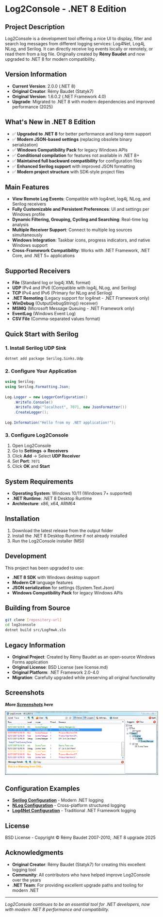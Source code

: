 # Log2Console - .NET 8 Edition

## Project Description
Log2Console is a development tool offering a nice UI to display, filter and search log messages from different logging services: Log4Net, Log4j, NLog, and Serilog. It can directly receive log events locally or remotely, or read them from a log file. Originally created by **Rémy Baudet** and now upgraded to .NET 8 for modern compatibility.

## Version Information
- **Current Version**: 2.0.0 (.NET 8)
- **Original Creator**: Rémy Baudet (Statyk7)
- **Original Version**: 1.6.0.2 (.NET Framework 4.0)
- **Upgrade**: Migrated to .NET 8 with modern dependencies and improved performance (2025)

## What's New in .NET 8 Edition
- ✅ **Upgraded to .NET 8** for better performance and long-term support
- ✅ **Modern JSON-based settings** (replacing obsolete binary serialization)
- ✅ **Windows Compatibility Pack** for legacy Windows APIs
- ✅ **Conditional compilation** for features not available in .NET 8+
- ✅ **Maintained full backward compatibility** for configuration files
- ✅ **Enhanced Serilog support** with improved JSON formatting
- ✅ **Modern project structure** with SDK-style project files

## Main Features
- **View Remote Log Events**: Compatible with log4net, log4j, NLog, and Serilog receivers
- **Fully Customizable and Persistent Preferences**: UI and settings per Windows profile
- **Dynamic Filtering, Grouping, Cycling and Searching**: Real-time log analysis
- **Multiple Receiver Support**: Connect to multiple log sources simultaneously
- **Windows Integration**: Taskbar icons, progress indicators, and native Windows support
- **Cross-Framework Compatibility**: Works with .NET Framework, .NET Core, and .NET 5+ applications

## Supported Receivers
- **File** (Standard log or log4j XML format)
- **UDP** IPv4 and IPv6 (Compatible with log4j, NLog, and Serilog)
- **TCP** IPv4 and IPv6 (Primary for NLog and Serilog)
- **.NET Remoting** (Legacy support for log4net - .NET Framework only)
- **WinDebug** (OutputDebugString() receiver)
- **MSMQ** (Microsoft Message Queuing - .NET Framework only)
- **EventLog** (Windows Event Log)
- **CSV File** (Comma-separated values format)

## Quick Start with Serilog

### 1. Install Serilog UDP Sink
```bash
dotnet add package Serilog.Sinks.Udp
```

### 2. Configure Your Application
```csharp
using Serilog;
using Serilog.Formatting.Json;

Log.Logger = new LoggerConfiguration()
    .WriteTo.Console()
    .WriteTo.Udp("localhost", 7071, new JsonFormatter())
    .CreateLogger();

Log.Information("Hello from my .NET application!");
```

### 3. Configure Log2Console
1. Open Log2Console
2. Go to **Settings → Receivers**
3. Click **Add** → Select **UDP Receiver**
4. Set **Port**: `7071`
5. Click **OK** and **Start**

## System Requirements
- **Operating System**: Windows 10/11 (Windows 7+ supported)
- **.NET Runtime**: .NET 8 Desktop Runtime
- **Architecture**: x86, x64, ARM64

## Installation
1. Download the latest release from the output folder
2. Install the .NET 8 Desktop Runtime if not already installed
3. Run the Log2Console installer (MSI)

## Development
This project has been upgraded to use:
- **.NET 8 SDK** with Windows desktop support
- **Modern C#** language features
- **JSON serialization** for settings (System.Text.Json)
- **Windows Compatibility Pack** for legacy Windows APIs

## Building from Source
```bash
git clone [repository-url]
cd log2console
dotnet build src/LogFmwk.sln
```

## Legacy Information
- **Original Project**: Created by Rémy Baudet as an open-source Windows Forms application
- **Original License**: BSD License (see license.md)
- **Original Platform**: .NET Framework 2.0-4.0
- **Migration**: Carefully upgraded while preserving all original functionality

## Screenshots
_**More [Screenshots](docs/Screenshots.md) here**_

![Log2Console Screenshot](docs/Home_Log2Console_3.png)

## Configuration Examples
- **[Serilog Configuration](docs/SerilogConfiguration.md)** - Modern .NET logging
- **[NLog Configuration](docs/NLog.md)** - Cross-platform structured logging
- **[Log4Net Configuration](docs/ClientConfiguration.md)** - Traditional .NET Framework logging

## License
BSD License - Copyright © Rémy Baudet 2007-2010, .NET 8 upgrade 2025

## Acknowledgments
- **Original Creator**: Rémy Baudet (Statyk7) for creating this excellent logging tool
- **Community**: All contributors who have helped improve Log2Console over the years
- **.NET Team**: For providing excellent upgrade paths and tooling for modern .NET

---

*Log2Console continues to be an essential tool for .NET developers, now with modern .NET 8 performance and compatibility.*

